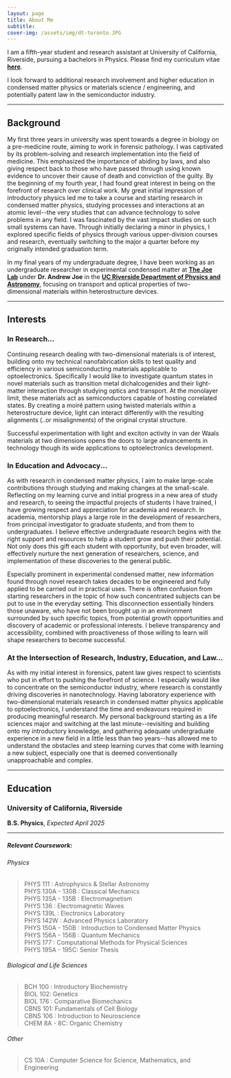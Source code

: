 ```yaml
---
layout: page
title: About Me
subtitle:
cover-img: /assets/img/dt-toronto.JPG
---
```


I am a fifth-year student and research assistant at University of California, Riverside, pursuing a bachelors in Physics. Please find my curriculum vitae [**here**](assets/files/Vanessa_Kwong_CV.pdf).

 
I look forward to additional research involvement and higher education in condensed matter physics or materials science / engineering, and potentially patent law in the semiconductor industry. 

---

## Background ##
My first three years in university was spent towards a degree in biology on a pre-medicine route, aiming to work in forensic pathology. I was captivated by its problem-solving 
and research implementation into the field of medicine. This emphasized the importance of abiding by laws, and also giving respect back to those who have passed through using known evidence to uncover their cause of death and conviction of the guilty. By the beginning of my fourth year, I had found great interest in being on the forefront of research over clinical work. My great initial impression of introductory physics led me to take a course and starting research in condensed matter physics, studying processes and interactions at an atomic level--the very studies that can advance technology to solve problems in any field. I was fascinated by the vast impact studies on such small systems 
can have. Through initially declaring a minor in physics, I explored specific fields of physics through various upper-division courses and research, eventually switching to the major a quarter before my originally intended graduation term.

In my final years of my undergraduate degree, I have been working as an undergraduate researcher in experimental condensed matter at [**The Joe Lab**](https://joelab.ucr.edu/) under **Dr. Andrew Joe** in the [**UC Riverside Department of Physics and Astronomy**](https://www.physics.ucr.edu/), focusing on transport and optical properties of two-dimensional materials within heterostructure devices.

---

## Interests ##
### In Research... ###
Continuing research dealing with two-dimensional materials is of interest, building onto my technical nanofabrication skills to test quality and efficiency in various semiconducting materials applicable to optoelectronics. Specifically I would like to investigate quantum states in novel materials such as transition metal dichalcogenides and their light-matter interaction through studying optics and transport. At the monolayer limit, these materials act as semiconductors capable of hosting correlated states. By creating a moiré pattern using twisted materials within a heterostructure device, light can interact differently with the resulting alignments (..or misalignments) of the original crystal structure. 

Successful experimentation with light and exciton activity in van der Waals materials at two dimensions opens the doors to large advancements in technology though its wide applications to optoelectronics development.


### In Education and Advocacy... ###
As with research in condensed matter physics, I aim to make large-scale contributions through studying and making changes at the small-scale. Reflecting on my learning curve and initial progress in a new area of study and research, to seeing the impactful projects of students I have trained, I have growing respect and appreciation for academia and research. In academia, mentorship plays a large role in the development of researchers, from principal investigator to graduate students, and from them to undergraduates. I believe effective undergraduate research begins with the right support and resources to help a student grow and push their potential. Not only does this gift each student with opportunity, but even broader, will effectively nurture the next generation of researchers, science, and implementation of these discoveries to the general public.

Especially prominent in experimental condensed matter, new information found through novel research takes decades to be engineered and fully applied to be carried out in practical uses. There is often confusion from starting researchers in the topic of how such concentrated subjects can be put to use in the everyday setting. This disconnection essentially hinders those unaware, who have not been brought up in an environment surrounded by such specific topics, from potential growth opportunities and discovery of academic or professional interests. I believe transparency and accessibility, combined with proactiveness of those willing to learn will shape researchers to become successful.


### At the Intersection of Research, Industry, Education, and Law... ###
As with my initial interest in forensics, patent law gives respect to scientists who put in effort to pushing the forefront of science. I especially would like to concentrate on the semiconductor industry, where research is constantly driving discoveries in nanotechnology. Having laboratory experience with two-dimensional materials research in condensed matter physics applicable to optoelectronics, I understand the time and endeavours required in producing meaningful research. My personal background starting as a life sciences major and switching at the last minute--revisiting and building onto my introductory knowledge, and gathering adequate undergraduate experience in a new field in a little less than two years--has allowed me to understand the obstacles and steep learning curves that come with learning a new subject, especially one that is deemed conventionally unapproachable and complex.


----
## Education ##
### University of California, Riverside ###
**B.S. Physics**, *Expected April 2025*


---

##### Relevant Coursework:

###### Physics
> PHYS 111 : Astrophysics & Stellar Astronomy\
> PHYS 130A - 130B : Classical Mechanics\
> PHYS 135A - 135B : Electromagnetism\
> PHYS 136 : Electromagnetic Waves\
> PHYS 139L : Electronics Laboratory\
> PHYS 142W : Advanced Physics Laboratory\
> PHYS 150A - 150B : Introduction to Condensed Matter Physics\
> PHYS 156A - 156B : Quantum Mechanics\
> PHYS 177 : Computational Methods for Physical Sciences\
> PHYS 195A - 195C: Senior Thesis

###### Biological and Life Sciences
> BCH 100 : Introductory Biochemistry\
> BIOL 102: Genetics\
> BIOL 176 : Comparative Biomechanics\
> CBNS 101: Fundamentals of Cell Biology\
> CBNS 106 : Introduction to Neuroscience\
> CHEM 8A - 8C: Organic Chemistry

###### Other
> CS 10A : Computer Science for Science, Mathematics, and Engineering
 

